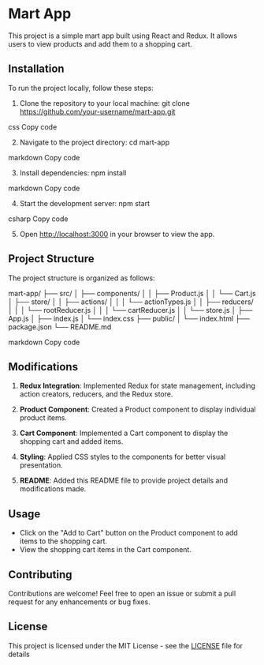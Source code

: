 # Mart App

This project is a simple mart app built using React and Redux. It allows users to view products and add them to a shopping cart.

## Installation

To run the project locally, follow these steps:

1. Clone the repository to your local machine:
git clone https://github.com/your-username/mart-app.git

css
Copy code

2. Navigate to the project directory:
cd mart-app

markdown
Copy code

3. Install dependencies:
npm install

markdown
Copy code

4. Start the development server:
npm start

csharp
Copy code

5. Open [http://localhost:3000](http://localhost:3000) in your browser to view the app.

## Project Structure

The project structure is organized as follows:

mart-app/
├── src/
│ ├── components/
│ │ ├── Product.js
│ │ └── Cart.js
│ ├── store/
│ │ ├── actions/
│ │ │ └── actionTypes.js
│ │ ├── reducers/
│ │ │ └── rootReducer.js
│ │ │ └── cartReducer.js
│ │ └── store.js
│ ├── App.js
│ ├── index.js
│ └── index.css
├── public/
│ └── index.html
├── package.json
└── README.md

markdown
Copy code

## Modifications

1. **Redux Integration**: Implemented Redux for state management, including action creators, reducers, and the Redux store.

2. **Product Component**: Created a Product component to display individual product items.

3. **Cart Component**: Implemented a Cart component to display the shopping cart and added items.

4. **Styling**: Applied CSS styles to the components for better visual presentation.

5. **README**: Added this README file to provide project details and modifications made.

## Usage

- Click on the "Add to Cart" button on the Product component to add items to the shopping cart.
- View the shopping cart items in the Cart component.

## Contributing

Contributions are welcome! Feel free to open an issue or submit a pull request for any enhancements or bug fixes.

## License

This project is licensed under the MIT License - see the [LICENSE](LICENSE) file for details
